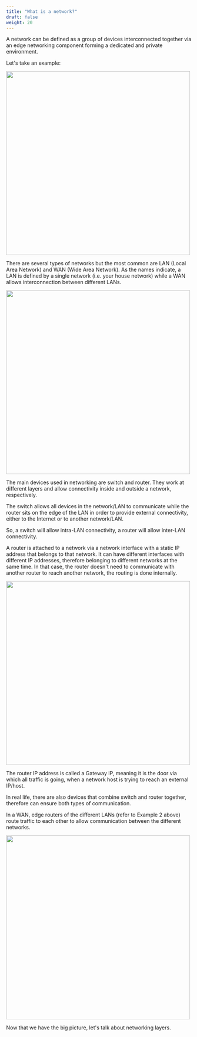 ```yaml
---
title: "What is a network?"
draft: false
weight: 20
---
```


A network can be defined as a group of devices interconnected together via an edge networking component forming a dedicated and private environment.

Let's take an example:

<img src='/images/home_network.png' width='500px'>

There are several types of networks but the most common are LAN (Local Area Network) and WAN (Wide Area Network). As the names indicate, a LAN is defined by a single network (i.e. your house network) while a WAN allows interconnection between different LANs.

<img src='/images/LANWAN.png' width='500px'>


The main devices used in networking are switch and router. They work at different layers and allow connectivity inside and outside a network, respectively. 

The switch allows all devices in the network/LAN to communicate while the router sits on the edge of the LAN in order to provide external connectivity, either to the Internet or to another network/LAN.

So, a switch will allow intra-LAN connectivity, a router will allow inter-LAN connectivity.

A router is attached to a network via a network interface with a static IP address that belongs to that network. It can have different interfaces with different IP addresses, therefore belonging to different networks at the same time. In that case, the router doesn't need to communicate with another router to reach another network, the routing is done internally.

<img src='/images/routertypes.png' width='500px'>


The router IP address is called a Gateway IP, meaning it is the door via which all traffic is going, when a network host is trying to reach an external IP/host.

In real life, there are also devices that combine switch and router together, therefore can ensure both types of communication.

In a WAN, edge routers of the different LANs (refer to Example 2 above) route traffic to each other to allow communication between the different networks. 

<img src='/images/switch-and-router.png' width='500px'>


Now that we have the big picture, let's talk about networking layers.


